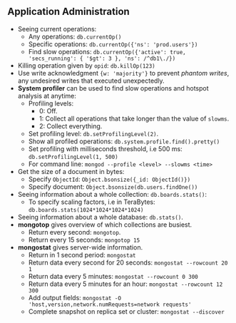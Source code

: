 ## Application Administration

- Seeing current operations:
	- Any operations: `db.currentOp()`
	- Specific operations: `db.currentOp({'ns': 'prod.users'})`
	- Find slow operations: `db.currentOp({'active': true, 'secs_running': { '$gt': 3 }, 'ns': /^db1\./})`
- Killing operation given by `opid`: `db.killOp(123)`
- Use write acknowledgment `{w: 'majority'}` to prevent *phantom writes*, any undesired writes that executed unexpectedly.
- **System profiler** can be used to find slow operations and hotspot analysis at anytime:
	- Profiling levels:
		- 0: Off.
		- 1: Collect all operations that take longer than the value of `slowms`.
		- 2: Collect everything.
	- Set profiling level: `db.setProfilingLevel(2)`.
	- Show all profiled operations: `db.system.profile.find().pretty()`
	- Set profiling with milliseconds threshold, i.e 500 ms: `db.setProfilingLevel(1, 500)`
	- For command line: `mongod --profile <level> --slowms <time>`
- Get the size of a document in bytes:
	- Specify `ObjectId`: `Object.bsonsize({_id: ObjectId()})`
	- Specify document: `Object.bsonsize(db.users.findOne())`
- Seeing information about a whole collection: `db.boards.stats()`:
	- To specify scaling factors, i.e in TeraBytes: `db.boards.stats(1024*1024*1024*1024)`
- Seeing information about a whole database: `db.stats()`.
- **mongotop** gives overview of which collections are busiest.
	- Return every second: `mongotop`.
	- Return every 15 seconds: `mongotop 15`
- **mongostat** gives server-wide information.
	- Return in 1 second period: `mongostat`
	- Return data every second for 20 seconds: `mongostat --rowcount 20 1`
	- Return data every 5 minutes: `mongostat --rowcount 0 300`
	- Return data every 5 minutes for an hour: `mongostat --rowcount 12 300`
	- Add output fields: `mongostat -O 'host,version,network.numRequests=network requests'`
	- Complete snapshot on replica set or cluster: `mongostat --discover`